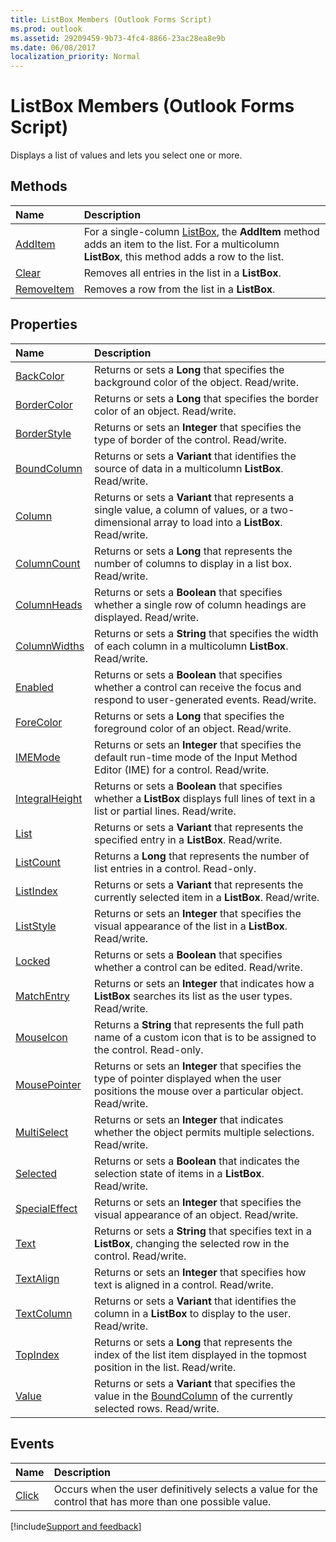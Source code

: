 ```yaml
---
title: ListBox Members (Outlook Forms Script)
ms.prod: outlook
ms.assetid: 29209459-9b73-4fc4-8866-23ac28ea8e9b
ms.date: 06/08/2017
localization_priority: Normal
---
```



# ListBox Members (Outlook Forms Script)

Displays a list of values and lets you select one or more.


## Methods



|Name|Description|
|:-----|:-----|
| [AddItem](Outlook.ListBox.additem.md)|For a single-column  [ListBox](Outlook.ListBox.md), the  **AddItem** method adds an item to the list. For a multicolumn **ListBox**, this method adds a row to the list.|
| [Clear](Outlook.ListBox.clear.md)|Removes all entries in the list in a **ListBox**.|
| [RemoveItem](Outlook.ListBox.removeitem.md)|Removes a row from the list in a **ListBox**.|



## Properties



|Name|Description|
|:-----|:-----|
| [BackColor](Outlook.ListBox.backcolor.md)|Returns or sets a **Long** that specifies the background color of the object. Read/write.|
| [BorderColor](Outlook.ListBox.bordercolor.md)|Returns or sets a **Long** that specifies the border color of an object. Read/write.|
| [BorderStyle](Outlook.ListBox.borderstyle.md)|Returns or sets an  **Integer** that specifies the type of border of the control. Read/write.|
| [BoundColumn](Outlook.ListBox.boundcolumn.md)|Returns or sets a **Variant** that identifies the source of data in a multicolumn **ListBox**. Read/write.|
| [Column](Outlook.ListBox.column.md)|Returns or sets a **Variant** that represents a single value, a column of values, or a two-dimensional array to load into a **ListBox**. Read/write.|
| [ColumnCount](Outlook.ListBox.columncount.md)|Returns or sets a **Long** that represents the number of columns to display in a list box. Read/write.|
| [ColumnHeads](Outlook.ListBox.columnheads.md)|Returns or sets a **Boolean** that specifies whether a single row of column headings are displayed. Read/write.|
| [ColumnWidths](Outlook.ListBox.columnwidths.md)|Returns or sets a **String** that specifies the width of each column in a multicolumn **ListBox**. Read/write.|
| [Enabled](Outlook.ListBox.enabled.md)|Returns or sets a **Boolean** that specifies whether a control can receive the focus and respond to user-generated events. Read/write.|
| [ForeColor](Outlook.ListBox.forecolor.md)|Returns or sets a **Long** that specifies the foreground color of an object. Read/write.|
| [IMEMode](Outlook.ListBox.imemode.md)|Returns or sets an  **Integer** that specifies the default run-time mode of the Input Method Editor (IME) for a control. Read/write.|
| [IntegralHeight](Outlook.ListBox.integralheight.md)|Returns or sets a **Boolean** that specifies whether a **ListBox** displays full lines of text in a list or partial lines. Read/write.|
| [List](Outlook.ListBox.list.md)|Returns or sets a **Variant** that represents the specified entry in a **ListBox**. Read/write.|
| [ListCount](Outlook.ListBox.listcount.md)|Returns a **Long** that represents the number of list entries in a control. Read-only.|
| [ListIndex](Outlook.ListBox.listindex.md)|Returns or sets a **Variant** that represents the currently selected item in a **ListBox**. Read/write.|
| [ListStyle](Outlook.ListBox.liststyle.md)|Returns or sets an  **Integer** that specifies the visual appearance of the list in a **ListBox**. Read/write.|
| [Locked](Outlook.ListBox.locked.md)|Returns or sets a **Boolean** that specifies whether a control can be edited. Read/write.|
| [MatchEntry](Outlook.ListBox.matchentry.md)|Returns or sets an  **Integer** that indicates how a **ListBox** searches its list as the user types. Read/write.|
| [MouseIcon](Outlook.ListBox.mouseicon.md)|Returns a **String** that represents the full path name of a custom icon that is to be assigned to the control. Read-only.|
| [MousePointer](Outlook.ListBox.mousepointer.md)|Returns or sets an  **Integer** that specifies the type of pointer displayed when the user positions the mouse over a particular object. Read/write.|
| [MultiSelect](Outlook.ListBox.multiselect.md)|Returns or sets an  **Integer** that indicates whether the object permits multiple selections. Read/write.|
| [Selected](Outlook.ListBox.selected.md)|Returns or sets a **Boolean** that indicates the selection state of items in a **ListBox**. Read/write.|
| [SpecialEffect](Outlook.ListBox.specialeffect.md)|Returns or sets an  **Integer** that specifies the visual appearance of an object. Read/write.|
| [Text](Outlook.ListBox.text.md)|Returns or sets a **String** that specifies text in a **ListBox**, changing the selected row in the control. Read/write.|
| [TextAlign](Outlook.ListBox.textalign.md)|Returns or sets an  **Integer** that specifies how text is aligned in a control. Read/write.|
| [TextColumn](Outlook.ListBox.textcolumn.md)|Returns or sets a **Variant** that identifies the column in a **ListBox** to display to the user. Read/write.|
| [TopIndex](Outlook.ListBox.topindex.md)|Returns or sets a **Long** that represents the index of the list item displayed in the topmost position in the list. Read/write.|
| [Value](Outlook.ListBox.value.md)|Returns or sets a **Variant** that specifies the value in the [BoundColumn](Outlook.ListBox.boundcolumn.md) of the currently selected rows. Read/write.|



## Events



|Name|Description|
|:-----|:-----|
| [Click](Outlook.ListBox.click.md)|Occurs when the user definitively selects a value for the control that has more than one possible value.|

[!include[Support and feedback](~/includes/feedback-boilerplate.md)]
